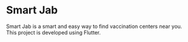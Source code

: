 # Smart Jab 

Smart Jab is a smart and easy way to find vaccination centers near you. This project is developed using Flutter.


